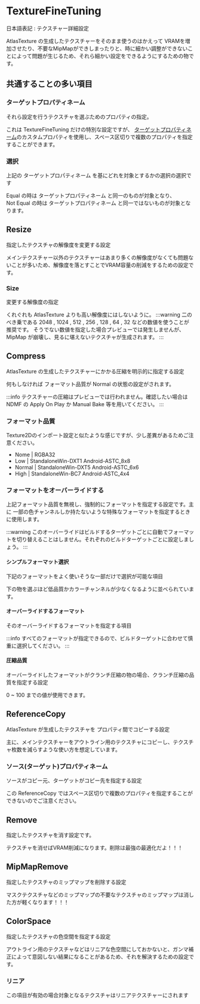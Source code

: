 # TextureFineTuning

日本語表記 : テクスチャー詳細設定

AtlasTexture の生成したテクスチャーをそのまま使うのはかえって VRAMを増加させたり、不要なMipMapができしまったりと、時に細かい調整ができないことによって問題が生じるため、それら細かい設定をできるようにするための物です。

## 共通することの多い項目

### ターゲットプロパティネーム

それら設定を行うテクスチャを選ぶためのプロパティの指定。

これは TextureFineTuning だけの特別な設定ですが、 [ターゲットプロパティネーム](../Common/TargetPropertyName.md)のカスタムプロパティを使用し、スペース区切りで複数のプロパティを指定することができます。

### 選択

上記の ターゲットプロパティネーム を基にどれを対象とするかの選択の選択です

Equal の時は ターゲットプロパティネーム と同一のものが対象となり、  
Not Equal の時は ターゲットプロパティネーム と同一ではないものが対象となります。

## Resize

指定したテクスチャの解像度を変更する設定

メインテクスチャー以外のテクスチャーはあまり多くの解像度がなくても問題ないことが多いため、解像度を落とすことでVRAM容量の削減をするための設定です。

### Size

変更する解像度の指定

くれぐれも AtlasTexture よりも高い解像度にはしないように。
:::warning
二のべき乗である 2048 , 1024 , 512 , 256 , 128 , 64 , 32 などの数値を使うことが推奨です。
そうでない数値を指定した場合プレビューでは発生しませんが、MipMap が崩壊し、見るに堪えないテクスチャが生成されます。
:::

## Compress

AtlasTexture の生成したテクスチャーにかかる圧縮を明示的に指定する設定

何もしなければ フォーマット品質が Normal の状態の設定がされます。

:::info
テクスチャーの圧縮はプレビューでは行われません。確認したい場合は NDMF の Apply On Play か Manual Bake 等を用いてください。
:::

### フォーマット品質

Texture2Dのインポート設定と似たような感じですが、少し差異があるためご注意ください。

- Nome | RGBA32
- Low | StandaloneWin-DXT1 Android-ASTC_8x8
- Normal | StandaloneWin-DXT5 Android-ASTC_6x6
- High | StandaloneWin-BC7 Android-ASTC_4x4

### フォーマットをオーバーライドする

上記フォーマット品質を無視し、強制的にフォーマットを指定する設定です。主に 一部の色チャンネルしか持たないような特殊なフォーマットを指定するときに使用します。

:::warning
このオーバーライドはビルドするターゲットごとに自動でフォーマットを切り替えることはしません。それぞれのビルドターゲットごとに設定しましょう。
:::

#### シンプルフォーマット選択

下記のフォーマットをよく使いそうな一部だけで選択が可能な項目

下の物を選ぶほど低品質かカラーチャンネルが少なくなるように並べられています。

#### オーバーライドするフォーマット

そのオーバーライドするフォーマットを指定する項目

:::info
すべてのフォーマットが指定できるので、ビルドターゲットに合わせて慎重に選択してください。
:::

#### 圧縮品質

オーバーライドしたフォーマットがクランチ圧縮の物の場合、クランチ圧縮の品質を指定する設定

0 ~ 100 までの値が使用できます。

## ReferenceCopy

AtlasTexture が生成したテクスチャを プロパティ間でコピーする設定

主に、メインテクスチャーをアウトライン用のテクスチャにコピーし、テクスチャ枚数を減らすような使い方を想定しています。

### ソース(ターゲット)プロパティネーム

ソースがコピー元、ターゲットがコピー先を指定する設定

この ReferenceCopy ではスペース区切りで複数のプロパティを指定することができないのでご注意ください。

## Remove

指定したテクスチャを消す設定です。

テクスチャを消せばVRAM削減になります。削除は最強の最適化だよ！！！

## MipMapRemove

指定したテクスチャのミップマップを削除する設定

マスクテクスチャなどのミップマップの不要なテクスチャのミップマップは消した方が軽くなります！！！

## ColorSpace

指定したテクスチャの色空間を指定する設定

アウトライン用のテクスチャなどはリニアな色空間にしておかないと、ガンマ補正によって意図しない結果になることがあるため、それを解決するための設定です。

### リニア

この項目が有効の場合対象となるテクスチャはリニアテクスチャーにされます

